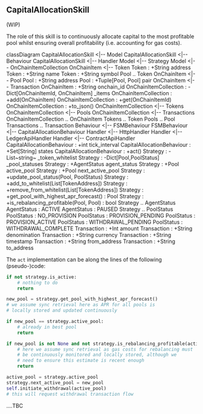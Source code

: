 ## CapitalAllocationSkill

(WIP)

The role of this skill is to continuously allocate capital to the most profitable pool whilst ensuring overall profitability (i.e. accounting for gas costs).

<div class="mermaid" id="capital">
    classDiagram
        CapitalAllocationSkill <|-- Model
        CapitalAllocationSkill <|-- Behaviour
        CapitalAllocationSkill <|-- Handler
        Model <|-- Strategy
        Model <|-- OnChainItemCollection
        OnChainItem <|-- Token
        Token : +String address
        Token : +String name
        Token : +String symbol
        Pool .. Token
        OnChainItem <|-- Pool
        Pool : +String address
        Pool : +Tuple[Pool, Pool] pair
        OnChainItem <|-- Transaction
        OnChainItem : +String onchain_id
        OnChainItemCollection : -Dict[OnChainItemId, OnChainItem] _items
        OnChainItemCollection : +add(OnChainItem)
        OnChainItemCollection : +get(OnChainItemId)
        OnChainItemCollection : +to_json()
        OnChainItemCollection <|-- Tokens
        OnChainItemCollection <|-- Pools
        OnChainItemCollection <|-- Transactions
        OnChainItemCollection .. OnChainItem
        Tokens .. Token
        Pools .. Pool
        Transactions .. Transaction
        Behaviour <|-- FSMBehaviour
        FSMBehaviour <|-- CapitalAllocationBehaviour
        Handler <|-- HttpHandler
        Handler <|-- LedgerApiHandler
        Handler <|-- ContractApiHandler
        CapitalAllocationBehaviour : +int tick_interval
        CapitalAllocationBehaviour : +Set[String] states
        CapitalAllocationBehaviour : +act()
        Strategy : -List~string~ _token_whitelist
        Strategy : -Dict[Pool,PoolStatus] _pool_statuses
        Strategy : +AgentStatus agent_status
        Strategy : +Pool active_pool
        Strategy : +Pool next_active_pool
        Strategy : +update_pool_status(Pool, PoolStatus)
        Strategy : +add_to_whitelist(List[TokenAddress])
        Strategy : +remove_from_whitelist(List[TokenAddress])
        Strategy : +get_pool_with_highest_apr_forecast() : Pool
        Strategy : +is_rebalancing_profitable(Pool, Pool) : bool
        Strategy .. AgentStatus
        AgentStatus : ACTIVE
        AgentStatus : PAUSED
        Strategy .. PoolStatus
        PoolStatus : NO_PROVISION
        PoolStatus : PROVISION_PENDING
        PoolStatus : PROVISION_ACTIVE
        PoolStatus : WITHDRAWAL_PENDING
        PoolStatus : WITHDRAWAL_COMPLETE
        Transaction : +Int amount
        Transaction : +String denomination
        Transaction : +String currency
        Transaction : +String timestamp
        Transaction : +String from_address
        Transaction : +String to_address
</div>

The `act` implementation can be along the lines of the following (pseudo-)code:

``` python
if not strategy.is_active:
    # nothing to do
    return

new_pool = strategy.get_pool_with_highest_apr_forecast()
# we assume sync retrieval here as APR for all pools is
# locally stored and updated continuously

if new_pool == strategy.active_pool:
    # already in best pool
    return

if new_pool is not None and not strategy.is_rebalancing_profitable(active_pool, new_pool):
    # here we assume sync retrieval as gas costs for rebalancing must
    # be continuously monitored and locally stored, although we
    # need to ensure this estimate is recent enough
    return

active_pool = strategy.active_pool
strategy.next_active_pool = new_pool
self.initiate_withdrawal(active_pool)
# this will request withdrawal transaction flow
```

....TBC
